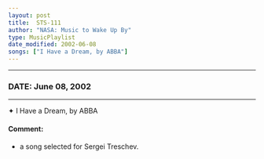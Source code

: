 ```yaml
---
layout: post
title:  STS-111
author: "NASA: Music to Wake Up By"
type: MusicPlaylist
date_modified: 2002-06-08
songs: ["I Have a Dream, by ABBA"]
---
```


----
### DATE: June 08, 2002
----
✦ I Have a Dream, by ABBA

#### Comment:
* a song selected for Sergei Treschev.



<br/>
<center>
	<a target="_blank"
	   href="https://twitter.com/intent/tweet?hashtags=Space,NASA,Playlist,NASAWakeupCalls,SpaceProgram&text={{ page.author}}, '{{ page.songs.first }}' {{ page.title }}, {{ page.date | date: '%B %d, %Y' }}. {{ site.url }}{{ page.url }}&via=nasawakeupcalls"><i class="fab fa-twitter" alt="Tweet this page" style="font-size: 1.3em;"></i></a>
	&nbsp; 	<i class="fas fa-user-astronaut" style="font-size: 1.5em;"></i> &nbsp;
    <a type="amzn" search="'I Have a Dream, by ABBA'" category="popular music">
    <i class="fab fa-amazon" style="font-size: 1.3em;"></i></a>
</center>
